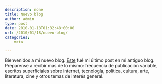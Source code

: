 ```yaml
---
description: none
title: Nuevo blog
author: admin
type: post
date: 2010-01-18T01:32:48+00:00
url: /2010/01/18/nuevo-blog/
categories:
  - meta

---
```

Bienvenidos a mi nuevo blog. [Este][1] fué mi último post en mi antiguo blog. Preparense a recibir más de lo mismo: frecuencia de publicación variable, escritos superficiales sobre internet, tecnología, política, cultura, arte, literatura, cine y otros temas de interés general.

 [1]: http://www.crazyrobot.net/2010-January.html#17-17:50 "Este"
